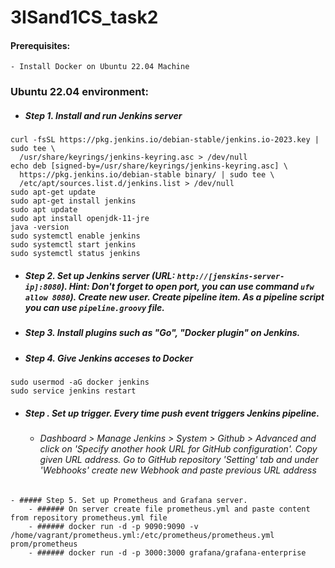 # 3ISand1CS_task2

#### Prerequisites:
    - Install Docker on Ubuntu 22.04 Machine

### Ubuntu 22.04 environment:
   - ##### Step 1. Install and run Jenkins server
```console
curl -fsSL https://pkg.jenkins.io/debian-stable/jenkins.io-2023.key | sudo tee \
  /usr/share/keyrings/jenkins-keyring.asc > /dev/null
echo deb [signed-by=/usr/share/keyrings/jenkins-keyring.asc] \
  https://pkg.jenkins.io/debian-stable binary/ | sudo tee \
  /etc/apt/sources.list.d/jenkins.list > /dev/null
sudo apt-get update
sudo apt-get install jenkins
sudo apt update
sudo apt install openjdk-11-jre
java -version
sudo systemctl enable jenkins
sudo systemctl start jenkins
sudo systemctl status jenkins
```
   - ##### Step 2. Set up Jenkins server (URL: ``http://[jenskins-server-ip]:8080``). Hint: Don't forget to open port, you can use command ``ufw allow 8080``). Create new user. Create pipeline item. As a pipeline script you can use ``pipeline.groovy`` file.
   - ##### Step 3. Install plugins such as "Go", "Docker plugin"  on Jenkins.
   - ##### Step 4. Give Jenkins acceses to Docker 
``` console
sudo usermod -aG docker jenkins
sudo service jenkins restart
```
   - ##### Step . Set up trigger. Every time push event triggers Jenkins pipeline.
        - ###### Dashboard > Manage Jenkins > System > Github > Advanced and click on 'Specify another hook URL for GitHub configuration'. Copy given URL address. Go to GitHub repository 'Setting' tab and under 'Webhooks' create new Webhook and paste previous URL address
    - ##### Step 5. Set up Prometheus and Grafana server.
        - ###### On server create file prometheus.yml and paste content from repository prometheus.yml file
        - ###### docker run -d -p 9090:9090 -v /home/vagrant/prometheus.yml:/etc/prometheus/prometheus.yml prom/prometheus
        - ###### docker run -d -p 3000:3000 grafana/grafana-enterprise